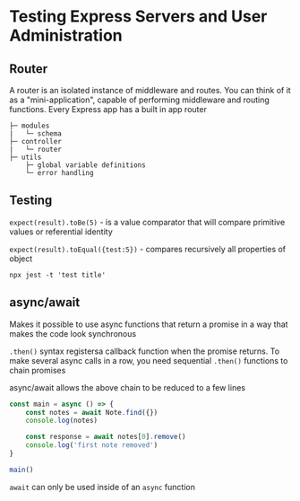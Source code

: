 # Testing Express Servers and User Administration

## Router
A router is an isolated instance of middleware and routes. You can think of it as a "mini-application", capable of performing middleware and routing functions. Every Express app has a built in app router

```
├─ modules
|   └─ schema
├─ controller
|   └─ router
├─ utils
    ├─ global variable definitions
    └─ error handling
```

## Testing
```expect(result).toBe(5)``` - is a value comparator that will compare primitive values or referential identity

```expect(result).toEqual({test:5})``` - compares recursively all properties of object

```
npx jest -t 'test title'
```

## async/await
Makes it possible to use async functions that return a promise in a way that makes the code look synchronous

```.then()``` syntax registersa  callback function when the promise returns. To make several async calls in a row, you need sequential ```.then()``` functions to chain promises

async/await allows the above chain to be reduced to a few lines

```js
const main = async () => {
    const notes = await Note.find({})
    console.log(notes)

    const response = await notes[0].remove()
    console.log('first note removed')
}

main()
```

```await``` can only be used inside of an ```async``` function
